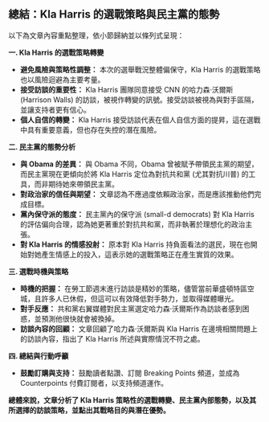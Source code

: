 ## 總結：Kla Harris 的選戰策略與民主黨的態勢

以下為文章內容重點整理，依小節歸納並以條列式呈現：

**一. Kla Harris 的選戰策略轉變**

*   **避免風險與策略性調整：** 本次的選舉戰況整體偏保守，Kla Harris 的選戰策略也以風險迴避為主要考量。
*   **接受訪談的重要性：**  Kla Harris 團隊同意接受 CNN 的哈力森·沃爾斯 (Harrison Walls) 的訪談，被視作轉變的訊號。接受訪談被視為與對手區隔，並讓支持者更有信心。
*   **個人自信的轉變：**  Kla Harris 接受訪談代表在個人自信方面的提昇，這在選戰中具有重要意義，但也存在失控的潛在風險。

**二. 民主黨的態勢分析**

*   **與 Obama 的差異：** 與 Obama 不同，Obama 曾被賦予帶領民主黨的期望，而民主黨現在更傾向於將 Kla Harris 定位為對抗共和黨 (尤其對抗川普) 的工具，而非期待她來帶領民主黨。
*   **對政治家的信任與期望：**  文章認為不應過度依賴政治家，而是應該推動他們完成目標。
*   **黨內保守派的態度：**  民主黨內的保守派 (small-d democrats) 對 Kla Harris 的評估偏向合理，認為她更著重於對抗共和黨，而非執著於理想化的政治主張。
*   **對 Kla Harris 的情感投射：**  原本對 Kla Harris 持負面看法的選民，現在也開始對她產生情感上的投入，這表示她的選戰策略正在產生實質的效果。

**三. 選戰時機與策略**

*   **時機的把握：** 在勞工節週末進行訪談是精妙的策略，儘管當前華盛頓特區空城，且許多人已休假，但這可以有效降低對手勢力，並取得媒體曝光。
*   **對手反應：** 共和黨右翼媒體對民主黨選定哈力森·沃爾斯作為訪談者感到困惑，並預測他很快就會被換掉。
*   **訪談內容的回顧：** 文章回顧了哈力森·沃爾斯與 Kla Harris 在邊境相關問題上的訪談內容，指出了 Kla Harris 所述與實際情況不符之處。

**四. 總結與行動呼籲**

*   **鼓勵訂購與支持：** 鼓勵讀者點讚、訂閱 Breaking Points 頻道，並成為 Counterpoints 付費訂閱者，以支持頻道運作。

**總體來說，文章分析了 Kla Harris 策略性的選戰轉變、民主黨內部態勢，以及其所選擇的訪談策略，並點出其戰略目的與潛在優勢。**